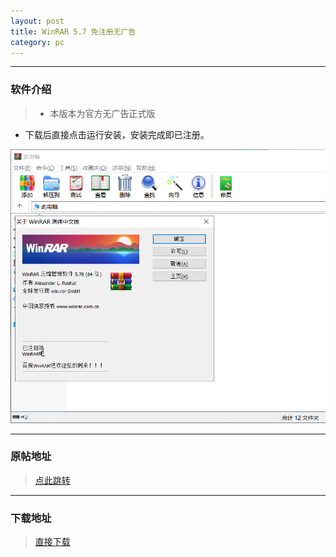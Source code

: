```yaml
---
layout: post
title: WinRAR 5.7 免注册无广告
category: pc
---
```



---
### 软件介绍
> * 本版本为官方无广告正式版
* 下载后直接点击运行安装，安装完成即已注册。


![图片](/pic/WinRAR.png "WinRAR")


---
### 原帖地址
> [点此跳转](https://www.52pojie.cn/thread-887694-1-1.html)

---
### 下载地址

> [直接下载](https://raw.githubusercontent.com/dagaoya/download/master/PC/winrar-x64-570sc.exe)




